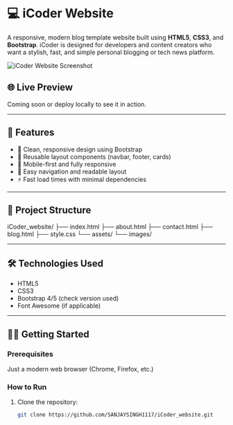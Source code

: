 # 💻 iCoder Website

A responsive, modern blog template website built using **HTML5**, **CSS3**, and **Bootstrap**. iCoder is designed for developers and content creators who want a stylish, fast, and simple personal blogging or tech news platform.

![iCoder Website Screenshot](https://github.com/SANJAYSINGH1117/iCoder_website/blob/main/assets/images/screenshot.png) <!-- Replace with an actual screenshot if available -->

## 🌐 Live Preview

Coming soon or deploy locally to see it in action.

---

## 🚀 Features

- 🌟 Clean, responsive design using Bootstrap  
- 🧱 Reusable layout components (navbar, footer, cards)  
- 📱 Mobile-first and fully responsive  
- 🧭 Easy navigation and readable layout  
- ⚡ Fast load times with minimal dependencies  

---

## 📁 Project Structure
iCoder_website/
├── index.html
├── about.html
├── contact.html
├── blog.html
├── style.css
└── assets/
└── images/


---

## 🛠️ Technologies Used

- HTML5  
- CSS3  
- Bootstrap 4/5 (check version used)  
- Font Awesome (if applicable)  

---

## 🧑‍💻 Getting Started

### Prerequisites

Just a modern web browser (Chrome, Firefox, etc.)

### How to Run

1. Clone the repository:
   ```bash
   git clone https://github.com/SANJAYSINGH1117/iCoder_website.git


